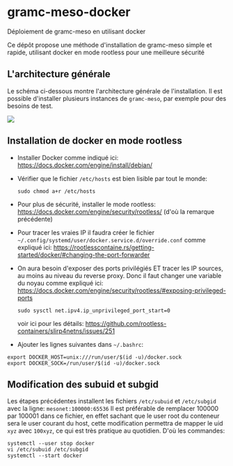 # gramc-meso-docker
Déploiement de gramc-meso en utilisant docker

Ce dépôt propose une méthode d'installation de gramc-meso simple et rapide, utilisant docker en mode rootless pour une meilleure sécurité

## L'architecture générale

Le schéma ci-dessous montre l'architecture générale de l'installation. Il est possible d'installer plusieurs instances de `gramc-meso`, par exemple pour des besoins de test.

![](/home/manu/Documents/devt/gramc-meso-docker/architecture.drawio.png)

Installation de docker en mode rootless
-----

- Installer Docker comme indiqué ici: https://docs.docker.com/engine/install/debian/

- Vérifier que le fichier `/etc/hosts` est bien lisible par tout le monde:

  ```
  sudo chmod a+r /etc/hosts
  ```

- Pour plus de sécurité, installer le mode rootless: https://docs.docker.com/engine/security/rootless/ (d'où la remarque précédente)

- Pour tracer les vraies IP il faudra créer le fichier `~/.config/systemd/user/docker.service.d/override.conf` 
  comme expliqué ici: https://rootlesscontaine.rs/getting-started/docker/#changing-the-port-forwarder

- On aura besoin d'exposer des ports privilégiés ET tracer les IP sources, au moins au niveau du reverse proxy. Donc il faut changer une variable du noyau comme expliqué ici: https://docs.docker.com/engine/security/rootless/#exposing-privileged-ports
  
  ```
  sudo sysctl net.ipv4.ip_unprivileged_port_start=0
  ```
  
  
  voir ici pour les détails: https://github.com/rootless-containers/slirp4netns/issues/251
  
- Ajouter les lignes suivantes dans `~/.bashrc`:
```
export DOCKER_HOST=unix:///run/user/$(id -u)/docker.sock
export DOCKER_SOCK=/run/user/$(id -u)/docker.sock
```

Modification des subuid et subgid
-----

Les étapes précédentes installent les fichiers `/etc/subuid` et `/etc/subgid` avec la ligne: `mesonet:100000:65536` Il est préférable de remplacer 100000 par 100001 dans ce fichier, en effet sachant que le user root du conteneur sera le user courant du host, cette modification permettra de mapper le uid `xyz` avec `100xyz`, ce qui est très pratique au quotidien. D'où les commandes:

```
systemctl --user stop docker
vi /etc/subuid /etc/subgid
systemctl --start docker
```
